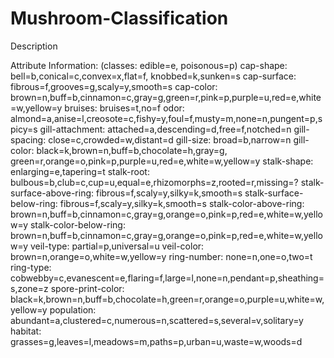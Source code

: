 # Mushroom-Classification
Description

Attribute Information: (classes: edible=e, poisonous=p)
    cap-shape: bell=b,conical=c,convex=x,flat=f, knobbed=k,sunken=s
    cap-surface: fibrous=f,grooves=g,scaly=y,smooth=s
    cap-color: brown=n,buff=b,cinnamon=c,gray=g,green=r,pink=p,purple=u,red=e,white=w,yellow=y
    bruises: bruises=t,no=f
    odor: almond=a,anise=l,creosote=c,fishy=y,foul=f,musty=m,none=n,pungent=p,spicy=s
    gill-attachment: attached=a,descending=d,free=f,notched=n
    gill-spacing: close=c,crowded=w,distant=d
    gill-size: broad=b,narrow=n
    gill-color: black=k,brown=n,buff=b,chocolate=h,gray=g, green=r,orange=o,pink=p,purple=u,red=e,white=w,yellow=y
    stalk-shape: enlarging=e,tapering=t
    stalk-root: bulbous=b,club=c,cup=u,equal=e,rhizomorphs=z,rooted=r,missing=?
    stalk-surface-above-ring: fibrous=f,scaly=y,silky=k,smooth=s
    stalk-surface-below-ring: fibrous=f,scaly=y,silky=k,smooth=s
    stalk-color-above-ring: brown=n,buff=b,cinnamon=c,gray=g,orange=o,pink=p,red=e,white=w,yellow=y
    stalk-color-below-ring: brown=n,buff=b,cinnamon=c,gray=g,orange=o,pink=p,red=e,white=w,yellow=y
    veil-type: partial=p,universal=u
    veil-color: brown=n,orange=o,white=w,yellow=y
    ring-number: none=n,one=o,two=t
    ring-type: cobwebby=c,evanescent=e,flaring=f,large=l,none=n,pendant=p,sheathing=s,zone=z
    spore-print-color: black=k,brown=n,buff=b,chocolate=h,green=r,orange=o,purple=u,white=w,yellow=y
    population: abundant=a,clustered=c,numerous=n,scattered=s,several=v,solitary=y
    habitat: grasses=g,leaves=l,meadows=m,paths=p,urban=u,waste=w,woods=d
